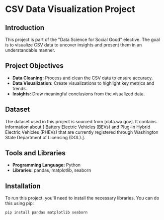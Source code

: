 # CSV Data Visualization Project

## Introduction
This project is part of the "Data Science for Social Good" elective. The goal is to visualize CSV data to uncover insights and present them in an understandable manner.

## Project Objectives
- **Data Cleaning:** Process and clean the CSV data to ensure accuracy.
- **Data Visualization:** Create visualizations to highlight key metrics and trends.
- **Insights:** Draw meaningful conclusions from the visualized data.

## Dataset
The dataset used in this project is sourced from [data.wa.gov]. It contains information about [ Battery Electric Vehicles (BEVs) and Plug-in Hybrid Electric Vehicles (PHEVs) that are currently registered through Washington State Department of Licensing (DOL).].

## Tools and Libraries
- **Programming Language:** Python
- **Libraries:** pandas, matplotlib, seaborn

## Installation
To run this project, you'll need to install the necessary libraries. You can do this using pip:

```bash
pip install pandas matplotlib seaborn
